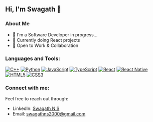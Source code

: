 ## Hi, I'm Swagath 👋

### About Me
- 🎯 I'm a Software Developer in progress...
- 🌱 Currently doing React projects
- 👯 Open to Work & Collaboration

### Languages and Tools:

  [![C++](https://img.shields.io/badge/C++-00599C?style=flat&logo=cplusplus&logoColor=white)](https://isocpp.org/)
  [![Python](https://img.shields.io/badge/Python-3670A0?style=flat&logo=python&logoColor=ffdd54)](https://www.python.org/)
  [![JavaScript](https://img.shields.io/badge/JavaScript-yellow?style=flat&logo=javascript&logoColor=white)](https://developer.mozilla.org/en-US/docs/Web/JavaScript)
  [![TypeScript](https://img.shields.io/badge/TypeScript-%231572B6?style=flat&logo=typescript&logoColor=white)](https://www.typescriptlang.org/)
  [![React](https://img.shields.io/badge/ReactJs-%23222222?style=flat&logo=react)](https://reactjs.org/)
  [![React Native](https://img.shields.io/badge/React%20Native-%23222222?style=flat&logo=react)](https://reactnative.dev/)
  [![HTML5](https://img.shields.io/badge/HTML5-%23E34F26?style=flat&logo=html5&logoColor=white)](https://html.spec.whatwg.org/multipage/)
  [![CSS3](https://img.shields.io/badge/CSS3-%231572B6?style=flat&logo=css3&logoColor=white)](https://developer.mozilla.org/en-US/docs/Web/CSS)  

### Connect with me:

Feel free to reach out through:

- LinkedIn: [Swagath N S](https://www.linkedin.com/in/swagath-n-s-213304189/)
- Email: swagathns2000@gmail.com
